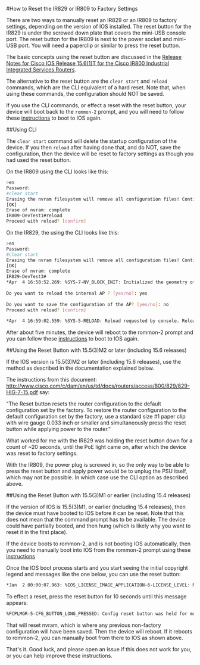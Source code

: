 #How to Reset the IR829 or IR809 to Factory Settings

There are two ways to manually reset an IR829 or an IR809 to factory settings, depending on the version of IOS installed. The reset button for the IR829 is under the screwed down plate that covers the mini-USB console port. The reset button for the IR809 is next to the power socket and mini-USB port. You will need a paperclip or similar to press the reset button.

The basic concepts using the reset button are discussed in the [Release Notes for Cisco IOS Release 15.6(1)T for the Cisco IR800 Industrial Integrated Services Routers](http://www.cisco.com/c/en/us/td/docs/routers/access/800/829/15-6-1TIR8xx-Release-Notes.html). 

The alternative to the reset button are the `clear start` and `reload` commands, which are the CLI equivalent of a hard reset. Note that, when using these commands, the configuration should NOT be saved. 

If you use the CLI commands, or effect a reset with the reset button, your device will boot back to the `rommon-2` prompt, and you will need to follow these [instructions](https://github.com/DevOps4Networks/IOX-Notes/blob/master/How_To_Boot_From_rommon-2/README.md) to boot to IOS again.

##Using CLI

The `clear start` command will delete the startup configuration of the device. If you then `reload` after having done that, and do NOT, save the configuration, then the device will be reset to factory settings as though you had used the reset button.

On the IR809 using the CLI looks like this:

```bash
>en
Password: 
#clear start
Erasing the nvram filesystem will remove all configuration files! Continue? [confirm]
[OK]
Erase of nvram: complete
IR809-DevTest1#reload
Proceed with reload? [confirm]
```

On the IR829, the using the CLI looks like this:
```bash
>en
Password: 
#clear start
Erasing the nvram filesystem will remove all configuration files! Continue? [confirm]
[OK]
Erase of nvram: complete
IR829-DevTest3#
*Apr  4 16:58:52.269: %SYS-7-NV_BLOCK_INIT: Initialized the geometry of nvramreload
 
Do you want to reload the internal AP ? [yes/no]: yes
 
Do you want to save the configuration of the AP? [yes/no]: no
Proceed with reload? [confirm]
 
*Apr  4 16:59:02.559: %SYS-5-RELOAD: Reload requested by console. Reload Reason: Reload Command.
``` 
 
After about five minutes, the device will reboot to the rommon-2 prompt and you can follow these [instructions](https://github.com/DevOps4Networks/IOX-Notes/blob/master/How_To_Boot_From_rommon-2/README.md) to boot to IOS again.

##Using the Reset Button with 15.5(3)M2 or later (including 15.6 releases)
 
If the IOS version is 15.5(3)M2 or later (including 15.6 releases), use the method as described in the documentation explained below.
 
The instructions from this document: http://www.cisco.com/c/dam/en/us/td/docs/routers/access/800/829/829-HIG-7-15.pdf say:
 
"The Reset button resets the router configuration to the default configuration set by the factory. To restore the router configuration to the default configuration set by the factory, use a standard size #1 paper clip with wire gauge 0.033 inch or smaller and simultaneously press the reset button while applying power to the router."
 
What worked for me with the IR829 was holding the reset button down for a count of ~20 seconds, until the PoE light came on, after which the device was reset to factory settings.

With the IR809, the power plug is screwed in, so the only way to be able to press the reset button and apply power would be to unplug the PSU itself, which may not be possible. In which case use the CLI option as described above.
 
##Using the Reset Button with 15.5(3)M1 or earlier (including 15.4 releases)
 
If the version of IOS is 15.5(3)M1, or earlier (including 15.4 releases), then the device must have booted to IOS before it can be reset. Note that this does not mean that the command prompt has to be available. The device could have partially booted, and then hung (which is likely why you want to reset it in the first place).
 
If the device boots to rommon-2, and is not booting IOS automatically, then you need to manually boot into IOS from the rommon-2 prompt using these [instructions](https://github.com/DevOps4Networks/IOX-Notes/blob/master/How_To_Boot_From_rommon-2/README.md) 

Once the IOS boot process starts and you start seeing the initial copyright legend and messages like the one below, you can use the reset button:
 
 ```bash
*Jan  2 00:00:07.963: %IOS_LICENSE_IMAGE_APPLICATION-6-LICENSE_LEVEL: Module name = ir800 Next reboot level = ipbasek9 and License = ipbasek9 ...
 ```
 
To effect a reset, press the reset button for 10 seconds until this message appears:
 
```bash
%FCPLMGR-5-CFG_BUTTON_LONG_PRESSED: Config reset button was held for more than 10 seconds. NVRAM filesystem erased.
```
That will reset nvram, which is where any previous non-factory configuration will have been saved. Then the device will reboot. If it reboots to rommon-2, you can manually boot from there to IOS as shown above.
 
That's it. Good luck, and please open an issue if this does not work for you, or you can help improve these 
instructions.
